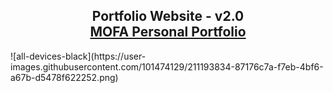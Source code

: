 <h2 align="center">
  Portfolio Website - v2.0<br/>
  <a href="[https://soumyajit.vercel.app/](https://mouad-fakihi.github.io/personal_portfolio/)" target="_blank">MOFA Personal Portfolio</a>
</h2>
![all-devices-black](https://user-images.githubusercontent.com/101474129/211193834-87176c7a-f7eb-4bf6-a67b-d5478f622252.png)
